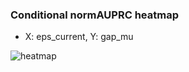 ### Conditional normAUPRC heatmap

- X: eps_current, Y: gap_mu

![heatmap](/home/elicer/project_0814_2/results/20250814-150055/holdout/conditional_heatmap_eps_current_vs_gap_mu.png)
